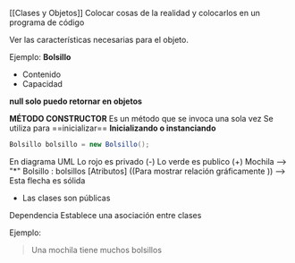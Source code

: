 [[Clases y Objetos]]
Colocar cosas de la realidad y colocarlos en un programa de código

Ver las características necesarias para el objeto.

Ejemplo: 
**Bolsillo**

- Contenido
- Capacidad 

**null solo puedo retornar en objetos**


**MÉTODO CONSTRUCTOR**
	Es un método que se invoca una sola vez 
	Se utiliza para ==inicializar==
	**Inicializando o instanciando** 

```java
Bolsillo bolsillo = new Bolsillo();
```

En diagrama UML
	Lo rojo es privado (-)
	Lo verde es publico  (+)
	Mochila --> "*" Bolsillo : bolsillos [Atributos]  ((Para mostrar relación gráficamente ))
	--> Esta flecha es sólida
- Las clases son públicas 

Dependencia
	Establece una asociación entre clases 

Ejemplo:

>Una mochila tiene muchos bolsillos
